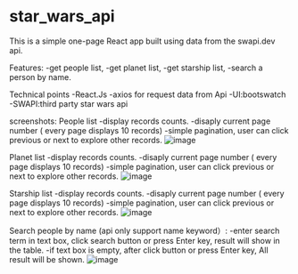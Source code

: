 # star_wars_api
This is a  simple one-page React app built using data from the swapi.dev api. 

Features: 
-get people list, 
-get planet list, 
-get starship list, 
-search a person by name.

Technical points
-React.Js
-axios for request data from Api
-UI:bootswatch 
-SWAPI:third party star wars api

screenshots:
People list
-display records counts.
-disaply current page number ( every page displays 10 records)
-simple pagination, user can click previous or next to explore other records.
![image](https://user-images.githubusercontent.com/65098066/192466859-65b28fdf-ff1a-4a16-9f6c-98acd6ecb880.png)

Planet list
-display records counts.
-disaply current page number ( every page displays 10 records)
-simple pagination, user can click previous or next to explore other records.
![image](https://user-images.githubusercontent.com/65098066/192467065-3ac92632-c857-4ffb-8668-502e4686a1b4.png)

Starship list
-display records counts.
-disaply current page number ( every page displays 10 records)
-simple pagination, user can click previous or next to explore other records.
![image](https://user-images.githubusercontent.com/65098066/192467274-9f8471e2-5e4f-494e-9e51-627fc432e409.png)

Search people by name (api only support name keyword）:
-enter search term in text box, click search button or press Enter key, result will show in the table.
-if text box is empty, after click button or press Enter key, All result will be shown.
![image](https://user-images.githubusercontent.com/65098066/192467547-9634e23b-0736-4698-b975-3cc95561ccec.png)

